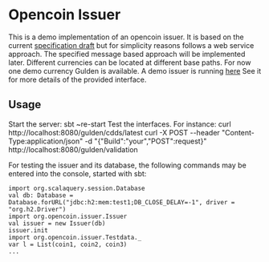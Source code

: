 Opencoin Issuer
===============
This is a demo implementation of an opencoin issuer. It is based on the current [specification draft](http://okfnpad.org/opencoin-v3) but for simplicity reasons follows a web service approach. The specified message based approach will be implemented later. Different currencies can be located at different base paths. For now one demo currency Gulden is available. A demo issuer is running [here](https://mighty-lake-9219.herokuapp.com/) See it for more details of the provided interface.
						
Usage
-----
Start the server: sbt ~re-start
Test the interfaces. For instance: 
	curl http://localhost:8080/gulden/cdds/latest
	curl -X POST --header "Content-Type:application/json" -d "{\"Build\":\"your\",\"POST\":request}" http://localhost:8080/gulden/validation

For testing the issuer and its database, the following commands may be entered into the console, started with sbt:

	import org.scalaquery.session.Database
	val db: Database = Database.forURL("jdbc:h2:mem:test1;DB_CLOSE_DELAY=-1", driver = "org.h2.Driver")
	import org.opencoin.issuer.Issuer
	val issuer = new Issuer(db)
	issuer.init
	import org.opencoin.issuer.Testdata._
	var l = List(coin1, coin2, coin3)
	...